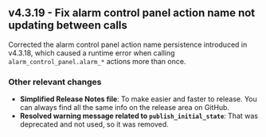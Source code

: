 ## v4.3.19 - Fix alarm control panel action name not updating between calls
Corrected the alarm control panel action name persistence introduced in v4.3.18,
which caused a runtime error when calling `alarm_control_panel.alarm_*` actions more than once.

### Other relevant changes
- **Simplified Release Notes file**: To make easier and faster to release. You can always find all the same info on the release area on GitHub.
- **Resolved warning message related to `publish_initial_state`**: That was deprecated and not used, so it was removed.
